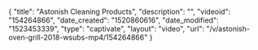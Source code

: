 {
    "title": "Astonish Cleaning Products",
    "description": "",
    "videoid": "154264866",
    "date_created": "1520860616",
    "date_modified": "1523453339",
    "type": "captivate",
    "layout": "video",
    "url": "\/v\/astonish-oven-grill-2018-wsubs-mp4\/154264866"
}
